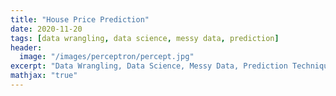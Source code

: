 ```yaml
---
title: "House Price Prediction"
date: 2020-11-20
tags: [data wrangling, data science, messy data, prediction]
header:
  image: "/images/perceptron/percept.jpg"
excerpt: "Data Wrangling, Data Science, Messy Data, Prediction Techniques"
mathjax: "true"
---
```

